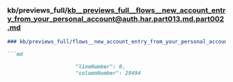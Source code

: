 ### kb/previews_full/kb__previews_full__flows__new_account_entry_from_your_personal_account@auth.har.part013.md.part002.md

```md
### kb/previews_full/flows__new_account_entry_from_your_personal_account@auth.har.part013.md (part 002)

```md

                      "lineNumber": 0,
                      "columnNumber": 28494
```

```

```

